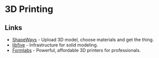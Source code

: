 # 3D Printing

## Links

- [ShapeWays](https://www.shapeways.com/) - Upload 3D model, choose materials and get the thing.
- [libfive](https://github.com/libfive/libfive) - Infrastructure for solid modeling.
- [Formlabs](https://formlabs.com/) - Powerful, affordable 3D printers for professionals.
